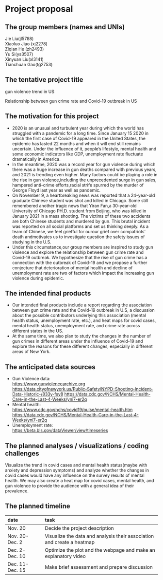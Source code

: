 Project proposal
================

## The group members (names and UNIs)

Jie Liu(jl5788)  
Xiaoluo Jiao (xj2278)  
Ziqian He (zh2493)  
Yu Si(ys3507)  
Xinyuan Liu(xl3141)  
Tianchuan Gao(tg2753)  

## The tentative project title

gun violence trend in US

Relationship between gun crime rate and Covid-19 outbreak in US

## The motivation for this project

-   2020 is an unusual and turbulent year during which the world has
    struggled with a pandemic for a long time. Since January 15 2020 in
    which the first case of Covid-19 appeared in the United States, the
    epidemic has lasted 22 months and when it will end still remains
    uncertain. Under the influence of it, people’s lifestyle, mental
    health and some economic indicators like GDP, unemployment rate
    fluctuate dramatically in America.  
-   In the meantime, 2020 was a record year for gun violence during
    which there was a huge increase in gun deaths compared with previous
    years, and 2021 is trending even higher. Many factors could be
    playing a role in the rise in gun violence,including the
    unprecedented surge in gun sales, hampered anti-crime efforts,racial
    strife spurred by the murder of George Floyd last year as well as
    pandemic.  
-   On November 9, a heartbreaking news was reported that a 24-year-old
    graduate Chinese student was shot and killed in Chicago. Some still
    remembered another tragic news that Yiran Fan,a 30-year-old
    University of Chicago PH.D. student from Beijing, who was killed in
    January 2021 in a mass shooting. The victims of these two accidents
    are both Chinese students and murdered by gun. This brutal incident
    was reported on all social platforms and set us thinking deeply. As
    a team of Chinese, we feel griefful for ourour grief over
    compatriots’ death andmotivates us to investigate question the
    safety issues of studying in the U.S.  
-   Under this circumstance,our group members are inspired to study gun
    violence and explore the relationship between gun crime rate and
    Covid-19 outbreak. We hypothesize that the rise of gun crime has a
    connection with the outbreak of Covid-19 and we propose a further
    conjecture that deterioration of mental health and decline of
    unemployment rate are two of factors which impact the increasing gun
    violence during epidemic.

## The intended final products

-   Our intended final products include a report regarding the
    association between gun crime rate and the Covid-19 outbreak in U.S,
    a discussion about the possible contributors underlying this
    association (mental health status, unemployment rate, etc.), and
    heat maps for covid cases, mental health status, unemployment rate,
    and crime rate across different states in the US.  
-   At the same time, we also plan to study the changes in the number of
    gun crimes in different areas under the influence of Covid-19 and
    explore the reasons for these different changes, especially in
    different areas of New York.

## The anticipated data sources

-   Gun Violence data:  
    <https://www.gunviolencearchive.org>  
    <https://data.cityofnewyork.us/Public-Safety/NYPD-Shooting-Incident-Data-Historic-/833y-fsy8>
    <https://data.cdc.gov/NCHS/Mental-Health-Care-in-the-Last-4-Weeks/yni7-er2q>
-   Mental health:  
    <https://www.cdc.gov/nchs/covid19/pulse/mental-health.htm>  
    <https://data.cdc.gov/NCHS/Mental-Health-Care-in-the-Last-4-Weeks/yni7-er2q>
-   Unemployment rate:  
    <https://beta.bls.gov/dataViewer/view/timeseries>

## The planned analyses / visualizations / coding challenges

Visualize the trend in covid cases and mental health status(maybe with
anxiety and depression symptoms) and analyze whether the changes in
covid cases would have any influence on the survey results of mental
health. We may also create a heat map for covid cases, mental health,
and gun violence to provide the audience with a general idea of their
prevalence.

## The planned timeline

| date            | task                                                                   |
|:----------------|:-----------------------------------------------------------------------|
| Nov. 20         | Decide the project description                                         |
| Nov. 20-Dec. 2  | Visualize the data and analysis their association and create a heatmap |
| Dec. 2-Dec. 10  | Optimize the plot and the webpage and make an explanatory video        |
| Dec. 11-Dec. 15 | Make brief assessment and prepare discussion                           |
